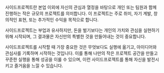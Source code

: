 사이드프로젝트란 본업 이외에 자신의 관심과 열정을 바탕으로 개인 또는 팀원과 함께 진행하는 작은 규모의 프로젝트를 의미합니다. 이 프로젝트는 주로 취미, 자기 계발, 창의적인 표현, 또는 추가적인 수익을 목적으로 합니다.

사이드프로젝트는 부업과 유사하지만, 돈을 벌기보다는 개인의 가치와 관심을 실현하기 위해 시작되며, 그 결과물은 자신만의 특별한 것을 만들어내는 것이 중요합니다.

사이드프로젝트를 시작할 때 가장 중요한 것은 무엇보다도 실행에 옮기고, 아이디어와 관심사를 기록하며 시작하는 것입니다. 이를 통해 나만의 작은 프로젝트 공간을 만들고 꾸준한 실행을 통해 성공을 이룰 수 있으며, 이런 사이드프로젝트를 통해 자신을 발전시키고 즐거움을 느낄 수 있습니다.
